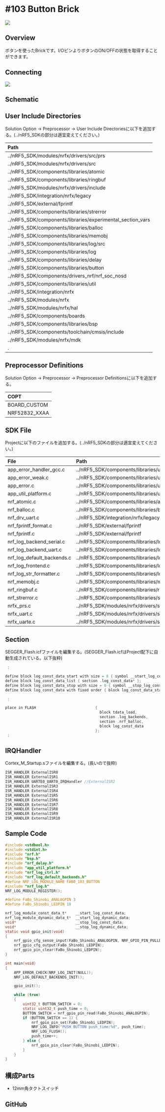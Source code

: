 # #103 Button Brick

![](/img/BUTTON103/103.jpg)

## Overview
ボタンを使ったBrickです。I/OピンよりボタンのON/OFFの状態を取得することができます。


## Connecting

![](/img/BUTTON103/Fabo_103_BUTTON_CONET.JPG)

## Schematic

## User Include Directories
Solution Option -> Preprocessor -> User Include Directoriesに以下を追加する。(../nRF5_SDKの部分は適宜変えてください。)

|Path|
|:--|
|../nRF5_SDK/modules/nrfx/drivers/src/prs|
|../nRF5_SDK/modules/nrfx/drivers/src|
|../nRF5_SDK/components/libraries/atomic|
|../nRF5_SDK/components/libraries/ringbuf|
|../nRF5_SDK/modules/nrfx/drivers/include|
|../nRF5_SDK/integration/nrfx/legacy|
|../nRF5_SDK/external/fprintf|
|../nRF5_SDK/components/libraries/strerror|
|../nRF5_SDK/components/libraries/experimental_section_vars|
|../nRF5_SDK/components/libraries/balloc|
|../nRF5_SDK/components/libraries/memobj|
|../nRF5_SDK/components/libraries/log/src|
|../nRF5_SDK/components/libraries/log|
|../nRF5_SDK/components/libraries/delay|
|../nRF5_SDK/components/libraries/button|
|../nRF5_SDK/components/drivers_nrf/nrf_soc_nosd|
|../nRF5_SDK/components/libraries/util|
|../nRF5_SDK/integration/nrfx|
|../nRF5_SDK/modules/nrfx|
|../nRF5_SDK/modules/nrfx/hal|
|../nRF5_SDK/components/boards|
|../nRF5_SDK/components/libraries/bsp|
|../nRF5_SDK/components/toolchain/cmsis/include|
|../nRF5_SDK/modules/nrfx/mdk|
|.|

## Preprocessor Definitions
Solution Option -> Preprocessor -> Preprocessor Definitionsに以下を追加する。

|COPT|
|:--|
|BOARD_CUSTOM|
|NRF52832_XXAA|

## SDK File
Projectに以下のファイルを追加する。(../nRF5_SDKの部分は適宜変えてください。)

|File|Path|
|:--|:--|
|app_error_handler_gcc.c|../nRF5_SDK/components/libraries/util|
|app_error_weak.c|../nRF5_SDK/components/libraries/util|
|app_error.c|../nRF5_SDK/components/libraries/util|
|app_util_platform.c|../nRF5_SDK/components/libraries/util|
|nrf_atomic.c|../nRF5_SDK/components/libraries/atomic|
|nrf_balloc.c|../nRF5_SDK/components/libraries/balloc|
|nrf_drv_uart.c|../nRF5_SDK/integration/nrfx/legacy|
|nrf_fprintf_format.c|../nRF5_SDK/external/fprintf|
|nrf_fprintf.c|../nRF5_SDK/external/fprintf|
|nrf_log_backend_serial.c|../nRF5_SDK/components/libraries/log/src|
|nrf_log_backend_uart.c|../nRF5_SDK/components/libraries/log/src|
|nrf_log_default_backends.c|../nRF5_SDK/components/libraries/log/src|
|nrf_log_frontend.c|../nRF5_SDK/components/libraries/log/src|
|nrf_log_str_formatter.c|../nRF5_SDK/components/libraries/log/src|
|nrf_memobj.c|../nRF5_SDK/components/libraries/memobj|
|nrf_ringbuf.c|../nRF5_SDK/components/libraries/ringbuf|
|nrf_strerror.c|../nRF5_SDK/components/libraries/strerror|
|nrfx_prs.c|../nRF5_SDK/modules/nrfx/drivers/src/prs|
|nrfx_uart.c|../nRF5_SDK/modules/nrfx/drivers/src|
|nrfx_uarte.c|../nRF5_SDK/modules/nrfx/drivers/src|

## Section
SEGGER_Flash.icfファイルを編集する。(SEGGER_Flash.icfはProject配下に自動生成されている。以下抜粋)
```c
 :

define block log_const_data_start with size = 8 { symbol __start_log_const_data };
define block log_const_data_list { section .log_const_data* };
define block log_const_data_stop with size = 8 { symbol __stop_log_const_data };
define block log_const_data with fixed order { block log_const_data_start, block log_const_data_list, block log_const_data_stop };

 :

place in FLASH                           {
                                           block tdata_load,                       // Thread-local-storage load image
                                           section .log_backends,
                                           section .nrf_balloc,
                                           block log_const_data
                                         };
 :
```

## IRQHandler
Cortex_M_Startup.sファイルを編集する。(長いので抜粋)
```c
ISR_HANDLER ExternalISR0
ISR_HANDLER ExternalISR1
ISR_HANDLER UARTE0_UART0_IRQHandler //ExternalISR2
ISR_HANDLER ExternalISR3
ISR_HANDLER ExternalISR4
ISR_HANDLER ExternalISR5
ISR_HANDLER ExternalISR6
ISR_HANDLER ExternalISR7
ISR_HANDLER ExternalISR8
ISR_HANDLER ExternalISR9
ISR_HANDLER ExternalISR10
```

## Sample Code

```c
#include <stdbool.h>
#include <stdint.h>
#include "nrf.h"
#include "bsp.h"
#include "nrf_delay.h"
#include "app_util_platform.h"
#include "nrf_log_ctrl.h"
#include "nrf_log_default_backends.h"
#define NRF_LOG_MODULE_NAME FABO_103_BUTTON
#include "nrf_log.h"
NRF_LOG_MODULE_REGISTER();

#define FaBo_Shinobi_ANALOGPIN 3
#define FaBo_Shinobi_LEDPIN 18

nrf_log_module_const_data_t*    __start_log_const_data;
nrf_log_module_dynamic_data_t*  __start_log_dynamic_data;
void*                           __stop_log_const_data;
void*                           __stop_log_dynamic_data;
static void gpio_init(void)
{
    nrf_gpio_cfg_sense_input(FaBo_Shinobi_ANALOGPIN, NRF_GPIO_PIN_PULLDOWN, NRF_GPIO_PIN_SENSE_HIGH);
    nrf_gpio_cfg_output(FaBo_Shinobi_LEDPIN);
    nrf_gpio_pin_clear(FaBo_Shinobi_LEDPIN);
}

int main(void)
{
    APP_ERROR_CHECK(NRF_LOG_INIT(NULL));
    NRF_LOG_DEFAULT_BACKENDS_INIT();

    gpio_init();

    while (true)
    {
        uint32_t BUTTON_SWITCH = 0;
        static uint32_t push_time = 0;
        BUTTON_SWITCH = nrf_gpio_pin_read(FaBo_Shinobi_ANALOGPIN);
        if (BUTTON_SWITCH == 1) {
            nrf_gpio_pin_set(FaBo_Shinobi_LEDPIN);
            NRF_LOG_INFO("PUSH BUTTON push_time:%d", push_time);
            NRF_LOG_FLUSH();
            push_time++;
        } else {
            nrf_gpio_pin_clear(FaBo_Shinobi_LEDPIN);
        }    
    }
}
```



## 構成Parts
- 12mm角タクトスイッチ

## GitHub
